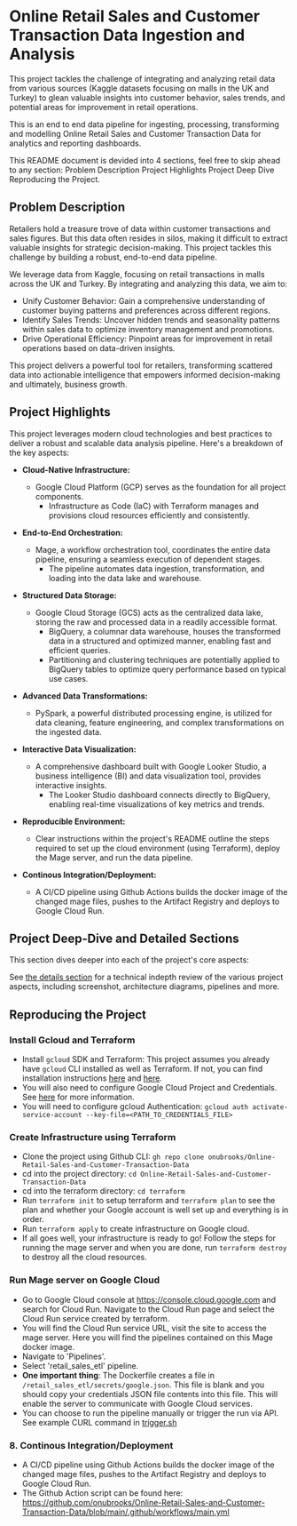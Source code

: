 # Online Retail Sales and Customer Transaction Data Ingestion and Analysis

This project tackles the challenge of integrating and analyzing retail data from various sources (Kaggle datasets focusing on malls in the UK and Turkey) to glean valuable insights into customer behavior, sales trends, and potential areas for improvement in retail operations.

This is an end to end data pipeline for ingesting, processing, transforming and modelling Online Retail Sales and Customer Transaction Data for analytics and reporting dashboards.

This README document is devided into 4 sections, feel free to skip ahead to any section:
Problem Description
Project Highlights
Project Deep Dive
Reproducing the Project.

## Problem Description

Retailers hold a treasure trove of data within customer transactions and sales figures. But this data often resides in silos, making it difficult to extract valuable insights for strategic decision-making. This project tackles this challenge by building a robust, end-to-end data pipeline.

We leverage data from Kaggle, focusing on retail transactions in malls across the UK and Turkey. By integrating and analyzing this data, we aim to:

* Unify Customer Behavior: Gain a comprehensive understanding of customer buying patterns and preferences across different regions.
* Identify Sales Trends: Uncover hidden trends and seasonality patterns within sales data to optimize inventory management and promotions.
* Drive Operational Efficiency: Pinpoint areas for improvement in retail operations based on data-driven insights.

This project delivers a powerful tool for retailers, transforming scattered data into actionable intelligence that empowers informed decision-making and ultimately, business growth.

## Project Highlights

This project leverages modern cloud technologies and best practices to deliver a robust and scalable data analysis pipeline. Here's a breakdown of the key aspects:

* **Cloud-Native Infrastructure:**
  * Google Cloud Platform (GCP) serves as the foundation for all project components.
    * Infrastructure as Code (IaC) with Terraform manages and provisions cloud resources efficiently and consistently.
* **End-to-End Orchestration:**
  * Mage, a workflow orchestration tool, coordinates the entire data pipeline, ensuring a seamless execution of dependent stages.
    * The pipeline automates data ingestion, transformation, and loading into the data lake and warehouse.
* **Structured Data Storage:**
  * Google Cloud Storage (GCS) acts as the centralized data lake, storing the raw and processed data in a readily accessible format.
    * BigQuery, a columnar data warehouse, houses the transformed data in a structured and optimized manner, enabling fast and efficient queries.
    * Partitioning and clustering techniques are potentially applied to BigQuery tables to optimize query performance based on typical use cases.
* **Advanced Data Transformations:**
  * PySpark, a powerful distributed processing engine, is utilized for data cleaning, feature engineering, and complex transformations on the ingested data.

* **Interactive Data Visualization:**
  * A comprehensive dashboard built with Google Looker Studio, a business intelligence (BI) and data visualization tool, provides interactive insights.
    * The Looker Studio dashboard connects directly to BigQuery, enabling real-time visualizations of key metrics and trends.
* **Reproducible Environment:**
  * Clear instructions within the project's README outline the steps required to set up the cloud environment (using Terraform), deploy the Mage server, and run the data pipeline.
* **Continous Integration/Deployment:**
  * A CI/CD pipeline using Github Actions builds the docker image of the changed mage files, pushes to the Artifact Registry and deploys to Google Cloud Run.

## Project Deep-Dive and Detailed Sections

This section dives deeper into each of the project's core aspects:

See [the details section](https://github.com/onubrooks/Online-Retail-Sales-and-Customer-Transaction-Data/blob/main/DETAILS.md) for a technical indepth review of the various project aspects, including screenshot, architecture diagrams, pipelines and more.

## Reproducing the Project

### Install Gcloud and Terraform

* Install `gcloud` SDK and Terraform: This project assumes you already have `gcloud` CLI installed as well as Terraform. If not, you can find installation instructions [here](https://cloud.google.com/sdk) and [here](https://developer.hashicorp.com/terraform/install).
* You will also need to configure Google Cloud Project and Credentials. See [here](https://developers.google.com/workspace/guides/create-project) for more information.
* You will need to configure gcloud Authentication: `gcloud auth activate-service-account --key-file=<PATH_TO_CREDENTIALS_FILE>`

### Create Infrastructure using Terraform

* Clone the project using Github CLI: `gh repo clone onubrooks/Online-Retail-Sales-and-Customer-Transaction-Data`
* cd into the project directory: `cd Online-Retail-Sales-and-Customer-Transaction-Data`
* cd into the terraform directory: `cd terraform`
* Run `terraform init` to setup terraform and `terraform plan` to see the plan and whether your Google account is well set up and everything is in order.
* Run `terraform apply` to create infrastructure on Google cloud.
* If all goes well, your infrastructure is ready to go! Follow the steps for running the mage server and when you are done, run `terraform destroy` to destroy all the cloud resources.

### Run Mage server on Google Cloud

* Go to Google Cloud console at <https://console.cloud.google.com> and search for Cloud Run. Navigate to the Cloud Run page and select the Cloud Run service created by terraform.
* You will find the Cloud Run service URL, visit the site to access the mage server. Here you will find the pipelines contained on this Mage docker image.
* Navigate to 'Pipelines'.
* Select 'retail_sales_etl' pipeline.
* **One important thing**: The Dockerfile creates a file in `/retail_sales_etl/secrets/google.json`. This file is blank and you should copy your credentials JSON file contents into this file. This will enable the server to communicate with Google Cloud services.
* You can choose to run the pipeline manually or trigger the run via API. See example CURL command in [trigger.sh](https://github.com/onubrooks/Online-Retail-Sales-and-Customer-Transaction-Data/blob/main/mage/trigger.sh)

### **8. Continous Integration/Deployment**

* A CI/CD pipeline using Github Actions builds the docker image of the changed mage files, pushes to the Artifact Registry and deploys to Google Cloud Run.
* The Github Action script can be found here:  <https://github.com/onubrooks/Online-Retail-Sales-and-Customer-Transaction-Data/blob/main/.github/workflows/main.yml>
